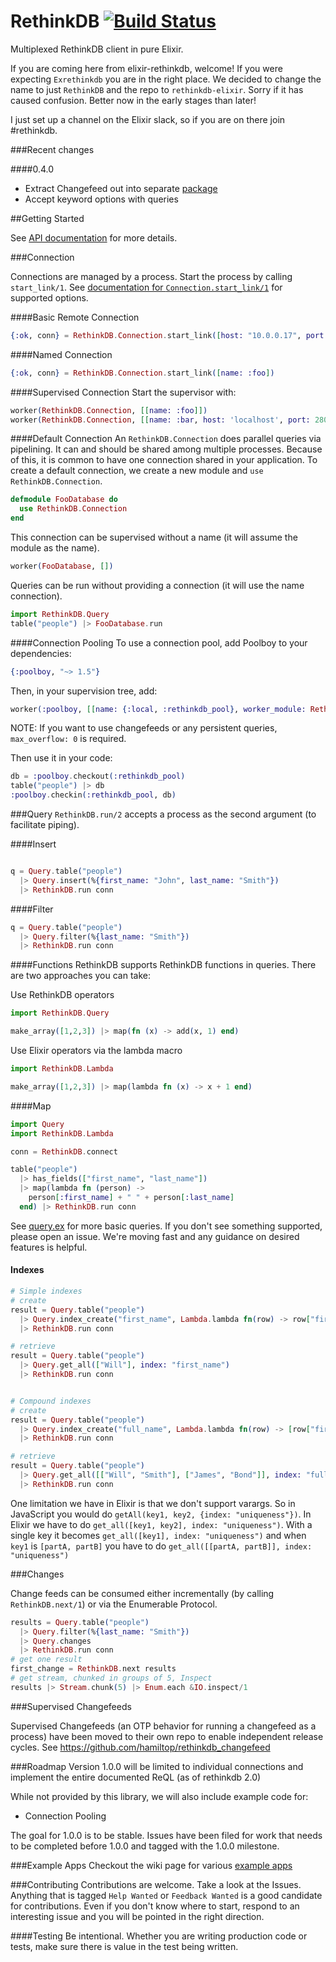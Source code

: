 RethinkDB [![Build Status](https://travis-ci.org/hamiltop/rethinkdb-elixir.svg?branch=master)](https://travis-ci.org/hamiltop/rethinkdb-elixir)
===========
Multiplexed RethinkDB client in pure Elixir.

If you are coming here from elixir-rethinkdb, welcome!
If you were expecting `Exrethinkdb` you are in the right place. We decided to change the name to just `RethinkDB` and the repo to `rethinkdb-elixir`. Sorry if it has caused confusion. Better now in the early stages than later!

I just set up a channel on the Elixir slack, so if you are on there join #rethinkdb.

###Recent changes

####0.4.0
* Extract Changefeed out into separate [package](https://github.com/hamiltop/rethinkdb_changefeed)
* Accept keyword options with queries

##Getting Started

See [API documentation](http://hexdocs.pm/rethinkdb/) for more details.

###Connection

Connections are managed by a process. Start the process by calling `start_link/1`. See [documentation for `Connection.start_link/1`](http://hexdocs.pm/rethinkdb/RethinkDB.Connection.html#start_link/1) for supported options.

####Basic Remote Connection
```elixir
{:ok, conn} = RethinkDB.Connection.start_link([host: "10.0.0.17", port: 28015])
```

####Named Connection
```elixir
{:ok, conn} = RethinkDB.Connection.start_link([name: :foo])
```

####Supervised Connection
Start the supervisor with:
```elixir
worker(RethinkDB.Connection, [[name: :foo]])
worker(RethinkDB.Connection, [[name: :bar, host: 'localhost', port: 28015]])
```

####Default Connection
An `RethinkDB.Connection` does parallel queries via pipelining. It can and should be shared among multiple processes. Because of this, it is common to have one connection shared in your application. To create a default connection, we create a new module and `use RethinkDB.Connection`.
```elixir
defmodule FooDatabase do
  use RethinkDB.Connection
end
```
This connection can be supervised without a name (it will assume the module as the name).
```elixir
worker(FooDatabase, [])
```
Queries can be run without providing a connection (it will use the name connection).
```elixir
import RethinkDB.Query
table("people") |> FooDatabase.run
```

####Connection Pooling
To use a connection pool, add Poolboy to your dependencies:

```elixir
{:poolboy, "~> 1.5"}
```

Then, in your supervision tree, add:

```elixir
worker(:poolboy, [[name: {:local, :rethinkdb_pool}, worker_module: RethinkDB.Connection, size: 10, max_overflow: 0], [])
```

NOTE: If you want to use changefeeds or any persistent queries, `max_overflow: 0` is required.

Then use it in your code:

```elixir
db = :poolboy.checkout(:rethinkdb_pool)
table("people") |> db
:poolboy.checkin(:rethinkdb_pool, db)
```

###Query
`RethinkDB.run/2` accepts a process as the second argument (to facilitate piping).

####Insert
```elixir

q = Query.table("people")
  |> Query.insert(%{first_name: "John", last_name: "Smith"})
  |> RethinkDB.run conn
```

####Filter
```elixir
q = Query.table("people")
  |> Query.filter(%{last_name: "Smith"})
  |> RethinkDB.run conn
```

####Functions
RethinkDB supports RethinkDB functions in queries. There are two approaches you can take:

Use RethinkDB operators
```elixir
import RethinkDB.Query

make_array([1,2,3]) |> map(fn (x) -> add(x, 1) end)
```

Use Elixir operators via the lambda macro
```elixir
import RethinkDB.Lambda

make_array([1,2,3]) |> map(lambda fn (x) -> x + 1 end)
```

####Map
```elixir
import Query
import RethinkDB.Lambda

conn = RethinkDB.connect

table("people")
  |> has_fields(["first_name", "last_name"])
  |> map(lambda fn (person) ->
    person[:first_name] + " " + person[:last_name]
  end) |> RethinkDB.run conn
```

See [query.ex](lib/rethinkdb/query.ex) for more basic queries. If you don't see something supported, please open an issue. We're moving fast and any guidance on desired features is helpful.

#### Indexes
```elixir
# Simple indexes
# create
result = Query.table("people")
  |> Query.index_create("first_name", Lambda.lambda fn(row) -> row["first_name"] end)
  |> RethinkDB.run conn

# retrieve
result = Query.table("people")
  |> Query.get_all(["Will"], index: "first_name")
  |> RethinkDB.run conn


# Compound indexes
# create
result = Query.table("people")
  |> Query.index_create("full_name", Lambda.lambda fn(row) -> [row["first_name"], row["last_name"]] end)
  |> RethinkDB.run conn

# retrieve
result = Query.table("people")
  |> Query.get_all([["Will", "Smith"], ["James", "Bond"]], index: "full_name")
  |> RethinkDB.run conn
```
One limitation we have in Elixir is that we don't support varargs. So in JavaScript you would do `getAll(key1, key2, {index: "uniqueness"})`. In Elixir we have to do `get_all([key1, key2], index: "uniqueness")`. With a single key it becomes `get_all([key1], index: "uniqueness")` and when `key1` is `[partA, partB]` you have to do `get_all([[partA, partB]], index: "uniqueness")`

###Changes

Change feeds can be consumed either incrementally (by calling `RethinkDB.next/1`) or via the Enumerable Protocol.

```elixir
results = Query.table("people")
  |> Query.filter(%{last_name: "Smith"})
  |> Query.changes
  |> RethinkDB.run conn
# get one result
first_change = RethinkDB.next results
# get stream, chunked in groups of 5, Inspect
results |> Stream.chunk(5) |> Enum.each &IO.inspect/1
```
###Supervised Changefeeds

Supervised Changefeeds (an OTP behavior for running a changefeed as a process) have been moved to their own repo to enable independent release cycles. See https://github.com/hamiltop/rethinkdb_changefeed

###Roadmap
Version 1.0.0 will be limited to individual connections and implement the entire documented ReQL (as of rethinkdb 2.0)

While not provided by this library, we will also include example code for:

* Connection Pooling

The goal for 1.0.0 is to be stable. Issues have been filed for work that needs to be completed before 1.0.0 and tagged with the 1.0.0 milestone.


###Example Apps
Checkout the wiki page for various [example apps](https://github.com/hamiltop/rethinkdb-elixir/wiki/Example-Apps)


###Contributing
Contributions are welcome. Take a look at the Issues. Anything that is tagged `Help Wanted` or `Feedback Wanted` is a good candidate for contributions. Even if you don't know where to start, respond to an interesting issue and you will be pointed in the right direction.

####Testing
Be intentional. Whether you are writing production code or tests, make sure there is value in the test being written.
